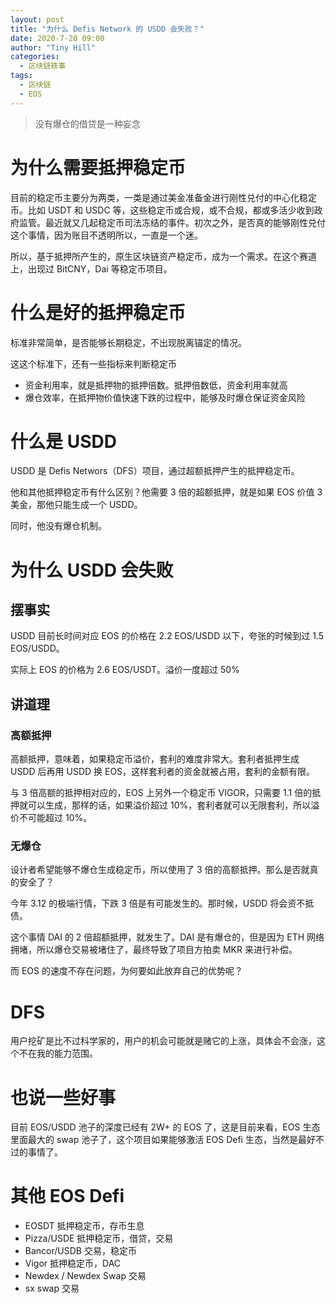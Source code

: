 ```yaml
---
layout: post
title: "为什么 Defis Network 的 USDD 会失败？"
date: 2020-7-20 09:00
author: "Tiny Hill"
categories:
  - 区块链轶事
tags:
  - 区块链
  - EOS
---
```


> 没有爆仓的借贷是一种妄念

<!-- more -->

# 为什么需要抵押稳定币

目前的稳定币主要分为两类，一类是通过美金准备金进行刚性兑付的中心化稳定币。比如 USDT 和 USDC 等，这些稳定币或合规，或不合规，都或多活少收到政府监管。最近就又几起稳定币司法冻结的事件。初次之外，是否真的能够刚性兑付这个事情，因为账目不透明所以，一直是一个迷。

所以，基于抵押所产生的，原生区块链资产稳定币，成为一个需求。在这个赛道上，出现过 BitCNY，Dai 等稳定币项目。

# 什么是好的抵押稳定币

标准非常简单，是否能够长期稳定，不出现脱离锚定的情况。

这这个标准下，还有一些指标来判断稳定币

- 资金利用率，就是抵押物的抵押倍数。抵押倍数低，资金利用率就高
- 爆仓效率，在抵押物价值快速下跌的过程中，能够及时爆仓保证资金风险

# 什么是 USDD

USDD 是 Defis Networs（DFS）项目，通过超额抵押产生的抵押稳定币。

他和其他抵押稳定币有什么区别？他需要 3 倍的超额抵押，就是如果 EOS 价值 3 美金，那他只能生成一个 USDD。

同时，他没有爆仓机制。

# 为什么 USDD 会失败

## 摆事实

USDD 目前长时间对应 EOS 的价格在 2.2 EOS/USDD 以下，夸张的时候到过 1.5 EOS/USDD。

实际上 EOS 的价格为 2.6 EOS/USDT。溢价一度超过 50%

## 讲道理

### 高额抵押

高额抵押，意味着，如果稳定币溢价，套利的难度非常大。套利者抵押生成 USDD 后再用 USDD 换 EOS，这样套利者的资金就被占用，套利的金额有限。

与 3 倍高额的抵押相对应的，EOS 上另外一个稳定币 VIGOR，只需要 1.1 倍的抵押就可以生成，那样的话，如果溢价超过 10%，套利者就可以无限套利，所以溢价不可能超过 10%。

### 无爆仓

设计者希望能够不爆仓生成稳定币，所以使用了 3 倍的高额抵押。那么是否就真的安全了？

今年 3.12 的极端行情，下跌 3 倍是有可能发生的。那时候，USDD 将会资不抵债。

这个事情 DAI 的 2 倍超额抵押，就发生了。DAI 是有爆仓的，但是因为 ETH 网络拥堵，所以爆仓交易被堵住了，最终导致了项目方拍卖 MKR 来进行补偿。

而 EOS 的速度不存在问题，为何要如此放弃自己的优势呢？

# DFS

用户挖矿是比不过科学家的，用户的机会可能就是赌它的上涨，具体会不会涨，这个不在我的能力范围。

# 也说一些好事

目前 EOS/USDD 池子的深度已经有 2W+ 的 EOS 了，这是目前来看，EOS 生态里面最大的 swap 池子了，这个项目如果能够激活 EOS Defi 生态，当然是最好不过的事情了。

# 其他 EOS Defi

- EOSDT 抵押稳定币，存币生息
- Pizza/USDE 抵押稳定币，借贷，交易
- Bancor/USDB 交易，稳定币
- Vigor 抵押稳定币，DAC
- Newdex / Newdex Swap 交易
- sx swap 交易
